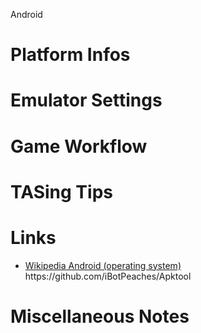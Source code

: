 Android

# Platform Infos

# Emulator Settings



# Game Workflow



# TASing Tips



# Links
- [Wikipedia Android (operating system)](https://en.wikipedia.org/wiki/Android_(operating_system))
https://github.com/iBotPeaches/Apktool

# Miscellaneous Notes
